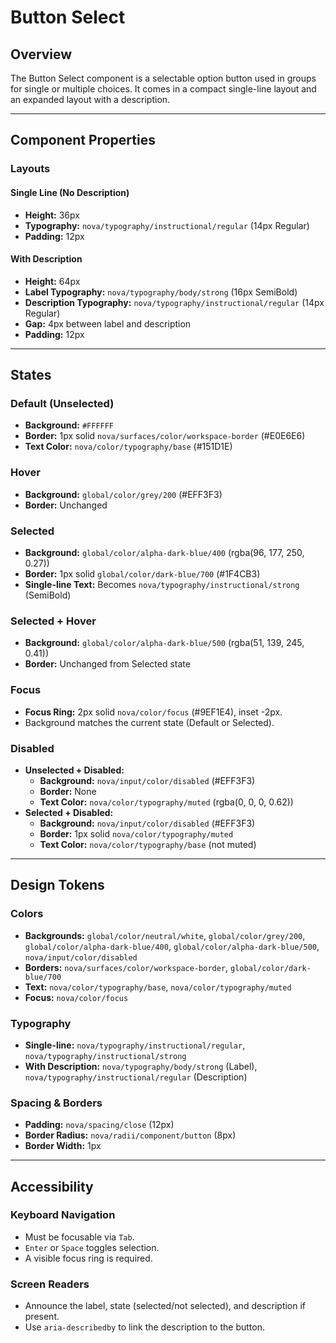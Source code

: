 # Button Select

## Overview

The Button Select component is a selectable option button used in groups for single or multiple choices. It comes in a compact single-line layout and an expanded layout with a description.

---

## Component Properties

### Layouts

#### Single Line (No Description)
- **Height:** 36px
- **Typography:** `nova/typography/instructional/regular` (14px Regular)
- **Padding:** 12px

#### With Description
- **Height:** 64px
- **Label Typography:** `nova/typography/body/strong` (16px SemiBold)
- **Description Typography:** `nova/typography/instructional/regular` (14px Regular)
- **Gap:** 4px between label and description
- **Padding:** 12px

---

## States

### Default (Unselected)
- **Background:** `#FFFFFF`
- **Border:** 1px solid `nova/surfaces/color/workspace-border` (#E0E6E6)
- **Text Color:** `nova/color/typography/base` (#151D1E)

### Hover
- **Background:** `global/color/grey/200` (#EFF3F3)
- **Border:** Unchanged

### Selected
- **Background:** `global/color/alpha-dark-blue/400` (rgba(96, 177, 250, 0.27))
- **Border:** 1px solid `global/color/dark-blue/700` (#1F4CB3)
- **Single-line Text:** Becomes `nova/typography/instructional/strong` (SemiBold)

### Selected + Hover
- **Background:** `global/color/alpha-dark-blue/500` (rgba(51, 139, 245, 0.41))
- **Border:** Unchanged from Selected state

### Focus
- **Focus Ring:** 2px solid `nova/color/focus` (#9EF1E4), inset -2px.
- Background matches the current state (Default or Selected).

### Disabled
- **Unselected + Disabled:**
  - **Background:** `nova/input/color/disabled` (#EFF3F3)
  - **Border:** None
  - **Text Color:** `nova/color/typography/muted` (rgba(0, 0, 0, 0.62))
- **Selected + Disabled:**
  - **Background:** `nova/input/color/disabled` (#EFF3F3)
  - **Border:** 1px solid `nova/color/typography/muted`
  - **Text Color:** `nova/color/typography/base` (not muted)

---

## Design Tokens

### Colors
- **Backgrounds:** `global/color/neutral/white`, `global/color/grey/200`, `global/color/alpha-dark-blue/400`, `global/color/alpha-dark-blue/500`, `nova/input/color/disabled`
- **Borders:** `nova/surfaces/color/workspace-border`, `global/color/dark-blue/700`
- **Text:** `nova/color/typography/base`, `nova/color/typography/muted`
- **Focus:** `nova/color/focus`

### Typography
- **Single-line:** `nova/typography/instructional/regular`, `nova/typography/instructional/strong`
- **With Description:** `nova/typography/body/strong` (Label), `nova/typography/instructional/regular` (Description)

### Spacing & Borders
- **Padding:** `nova/spacing/close` (12px)
- **Border Radius:** `nova/radii/component/button` (8px)
- **Border Width:** 1px

---

## Accessibility

### Keyboard Navigation
- Must be focusable via `Tab`.
- `Enter` or `Space` toggles selection.
- A visible focus ring is required.

### Screen Readers
- Announce the label, state (selected/not selected), and description if present.
- Use `aria-describedby` to link the description to the button.
